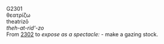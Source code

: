 G2301  
θεατρίζω  
theatrizō  
*theh-at-rid‘-zo*  
From [2302](g2302) to *expose* *as* *a* *spectacle:* - make a gazing
stock.  
